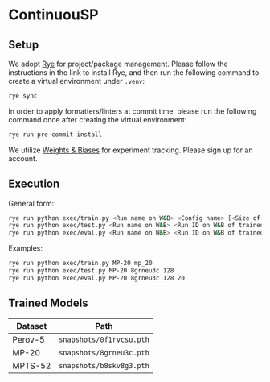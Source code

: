 # ContinuouSP
## Setup
We adopt [Rye](https://rye-up.com/) for project/package management. Please follow the instructions in the link to install Rye, and then run the following command to create a virtual environment under `.venv`:

```bash
rye sync
```

In order to apply formatters/linters at commit time, please run the following command once after creating the virtual environment:

```bash
rye run pre-commit install
```

We utilize [Weights & Biases](https://wandb.ai/site) for experiment tracking. Please sign up for an account.

## Execution
General form:
```bash
rye run python exec/train.py <Run name on W&B> <Config name> [<Size of train dataset>] [<Size of valid dataset>] [<Run ID on W&B of pretrained model>]
rye run python exec/test.py <Run name on W&B> <Run ID on W&B of trained model> <Batch size> [<Size of test dataset>]
rye run python exec/eval.py <Run name on W&B> <Run ID on W&B of trained model> <Batch size> [<Number of samples per test datum>] [<Size of Test dataset>]
```

Examples:
```bash
rye run python exec/train.py MP-20 mp_20
rye run python exec/test.py MP-20 8grneu3c 128
rye run python exec/eval.py MP-20 8grneu3c 128 20
```

## Trained Models
| Dataset | Path |
| - | - |
| Perov-5 | `snapshots/0f1rvcsu.pth` |
| MP-20 | `snapshots/8grneu3c.pth` |
| MPTS-52 | `snapshots/b8skv8g3.pth` |
